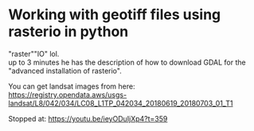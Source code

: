 # Working with geotiff files using rasterio in python 

"raster""IO" lol.  
up to 3 minutes he has the description of how to download GDAL for the "advanced installation of rasterio".  

You can get landsat images from here:  
https://registry.opendata.aws/usgs-landsat/L8/042/034/LC08_L1TP_042034_20180619_20180703_01_T1  

Stopped at:
https://youtu.be/ieyODuIjXp4?t=359
